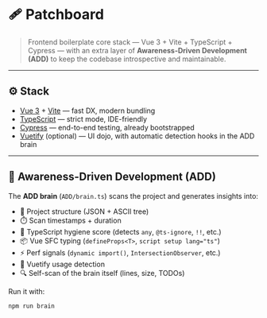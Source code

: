 # 🩹 Patchboard

> Frontend boilerplate core stack — Vue 3 + Vite + TypeScript + Cypress — with an extra layer of **Awareness-Driven Development (ADD)** to keep the codebase introspective and maintainable.

---

## ⚙️ Stack

- [Vue 3](https://vuejs.org/) + [Vite](https://vitejs.dev/) — fast DX, modern bundling  
- [TypeScript](https://www.typescriptlang.org/) — strict mode, IDE-friendly  
- [Cypress](https://www.cypress.io/) — end-to-end testing, already bootstrapped  
- [Vuetify](https://vuetifyjs.com/) (optional) — UI dojo, with automatic detection hooks in the ADD brain  

---

## 🧠 Awareness-Driven Development (ADD)

The **ADD brain** (`ADD/brain.ts`) scans the project and generates insights into:

- 📂 Project structure (JSON + ASCII tree)  
- ⏱️ Scan timestamps + duration  
- 📝 TypeScript hygiene score (detects `any`, `@ts-ignore`, `!!`, etc.)  
- 📦 Vue SFC typing (`defineProps<T>`, `script setup lang="ts"`)  
- ⚡ Perf signals (`dynamic import()`, `IntersectionObserver`, etc.)  
- 🎨 Vuetify usage detection  
- 🔍 Self-scan of the brain itself (lines, size, TODOs)  

Run it with:

```bash
npm run brain
